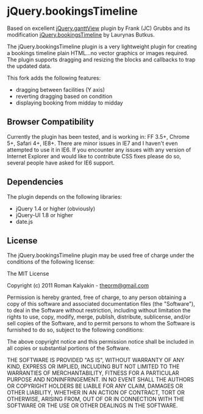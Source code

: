 jQuery.bookingsTimeline
================

Based on excellent [jQuery.ganttView](http://github.com/thegrubbsian/jquery.ganttView/) plugin by Frank (JC) Grubbs and its modification
[jQuery.bookingsTimeline](https://github.com/laurynas/jquery.bookingsTimeline) by Laurynas Butkus.

The jQuery.bookingsTimeline plugin is a very lightweight plugin for creating a bookings timeline plain HTML...no vector graphics or images required.  
The plugin supports dragging and resizing the blocks and callbacks to trap the updated data.

This fork adds the following features:
- dragging between facilities (Y axis)
- reverting dragging based on condition
- displaying booking from midday to midday 


Browser Compatibility
---------------------
Currently the plugin has been tested, and is working in: FF 3.5+, Chrome 5+, Safari 4+, IE8+.  There are minor issues in IE7 and I haven't even attempted to use it in IE6.  If you encounter any issues with any version of Internet Explorer and would like to contribute CSS fixes please do so, several people have asked for IE6 support.


Dependencies
------------
The plugin depends on the following libraries:

- jQuery 1.4 or higher (obviously)
- jQuery-UI 1.8 or higher
- date.js


License
-------
The jQuery.bookingsTimeline plugin may be used free of charge under the conditions 
of the following license:

The MIT License

Copyright (c) 2011 Roman Kalyakin - theorm@gmail.com

Permission is hereby granted, free of charge, to any person obtaining a copy
of this software and associated documentation files (the "Software"), to deal
in the Software without restriction, including without limitation the rights
to use, copy, modify, merge, publish, distribute, sublicense, and/or sell
copies of the Software, and to permit persons to whom the Software is
furnished to do so, subject to the following conditions:

The above copyright notice and this permission notice shall be included in
all copies or substantial portions of the Software.

THE SOFTWARE IS PROVIDED "AS IS", WITHOUT WARRANTY OF ANY KIND, EXPRESS OR
IMPLIED, INCLUDING BUT NOT LIMITED TO THE WARRANTIES OF MERCHANTABILITY,
FITNESS FOR A PARTICULAR PURPOSE AND NONINFRINGEMENT. IN NO EVENT SHALL THE
AUTHORS OR COPYRIGHT HOLDERS BE LIABLE FOR ANY CLAIM, DAMAGES OR OTHER
LIABILITY, WHETHER IN AN ACTION OF CONTRACT, TORT OR OTHERWISE, ARISING FROM,
OUT OF OR IN CONNECTION WITH THE SOFTWARE OR THE USE OR OTHER DEALINGS IN
THE SOFTWARE.
